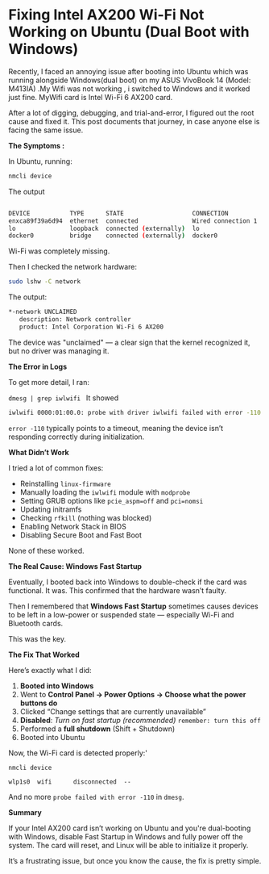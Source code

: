 # Fixing Intel AX200 Wi-Fi Not Working on Ubuntu (Dual Boot with Windows)


Recently, I faced an annoying issue after booting into Ubuntu which was running alongside Windows(dual boot) on my ASUS VivoBook 14 (Model: M413IA) .My Wifi was not working , i switched to Windows and it worked just fine. MyWifi card is Intel Wi-Fi 6 AX200 card.

After a lot of digging, debugging, and trial-and-error, I figured out the root cause and fixed it. This post documents that journey, in case anyone else is facing the same issue.

**The Symptoms :**

In Ubuntu, running:

```bash
nmcli device
```
The output
```bash

DEVICE           TYPE      STATE                   CONNECTION         
enxca89f39a6d94  ethernet  connected               Wired connection 1 
lo               loopback  connected (externally)  lo                 
docker0          bridge    connected (externally)  docker0
```
Wi-Fi was completely missing.

Then I checked the network hardware:

```bash
sudo lshw -C network
```

The output:
```bash
*-network UNCLAIMED
   description: Network controller
   product: Intel Corporation Wi-Fi 6 AX200
```
The device was "unclaimed" — a clear sign that the kernel recognized it, but no driver was managing it.


**The Error in Logs**

To get more detail, I ran:

`dmesg | grep iwlwifi
`
It showed
```bash
iwlwifi 0000:01:00.0: probe with driver iwlwifi failed with error -110
```

`error -110` typically points to a timeout, meaning the device isn’t responding correctly during initialization.

**What Didn’t Work**

I tried a lot of common fixes:
- Reinstalling `linux-firmware`
- Manually loading the `iwlwifi` module with `modprobe`
- Setting GRUB options like `pcie_aspm=off` and `pci=nomsi`
- Updating initramfs
- Checking `rfkill` (nothing was blocked)
- Enabling Network Stack in BIOS
- Disabling Secure Boot and Fast Boot

None of these worked.


**The Real Cause: Windows Fast Startup**

Eventually, I booted back into Windows to double-check if the card was functional. It was. This confirmed that the hardware wasn’t faulty.

Then I remembered that **Windows Fast Startup** sometimes causes devices to be left in a low-power or suspended state — especially Wi-Fi and Bluetooth cards.

This was the key.

**The Fix That Worked**

Here’s exactly what I did:

1. **Booted into Windows**
2. Went to **Control Panel → Power Options → Choose what the power buttons do**
3. Clicked “Change settings that are currently unavailable”
4. **Disabled**: _Turn on fast startup (recommended)_ `remember: turn this off`
5. Performed a **full shutdown** (Shift + Shutdown)
6. Booted into Ubuntu

Now, the Wi-Fi card is detected properly:'

`nmcli device`

`wlp1s0  wifi      disconnected  -- `

And no more `probe failed with error -110` in `dmesg`.



**Summary**

If your Intel AX200 card isn’t working on Ubuntu and you're dual-booting with Windows, disable Fast Startup in Windows and fully power off the system. The card will reset, and Linux will be able to initialize it properly.

It’s a frustrating issue, but once you know the cause, the fix is pretty simple.
